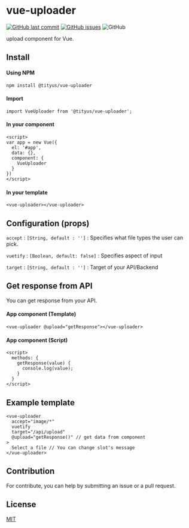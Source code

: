 # vue-uploader

[![GitHub last commit](https://img.shields.io/github/last-commit/tityus/vue-uploader.svg?style=flat-square)](https://github.com/tityus/vue-uploader)
[![GitHub issues](https://img.shields.io/github/issues/tityus/vue-uploader.svg?style=flat-square)](https://github.com/tityus/vue-uploader/issues)
![GitHub](https://img.shields.io/github/license/tityus/vue-uploader.svg)

upload component for Vue.

## Install

#### Using NPM

```
npm install @tityus/vue-uploader
```

#### Import

``` vue
import VueUploader from '@tityus/vue-uploader';
```

#### In your component

``` vue
<script>
var app = new Vue({
  el: '#app',
  data: {},
  component: {
    VueUploader
  }
})
</script>
```

#### In your template

``` vue
<vue-uploader></vue-uploader>

```

## Configuration (props)

`accept` : `[String, default : '']` : Specifies what file types the user can pick.

`vuetify` : `[Boolean, default: false]` : Specifies aspect of input

`target` : `[String, default : '']` : Target of your API/Backend

## Get response from API

You can get response from your API.


#### App component (Template)

``` vue
<vue-uploader @upload="getResponse"></vue-uploader>
```

#### App component (Script)

``` vue
<script>
  methods: {
    getResponse(value) {
      console.log(value);
    }
  }
</script>
```

## Example template

``` vue
<vue-uploader
  accept="image/*"
  vuetify
  target="/api/upload"
  @upload="getResponse()" // get data from component
>
  Select a file // You can change slot's message
</vue-uploader>

```

## Contribution

For contribute, you can help by submitting an issue or a pull request.

## License

[MIT](http://opensource.org/licenses/MIT)
